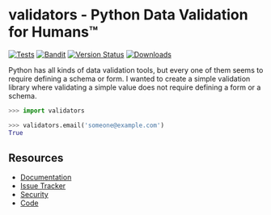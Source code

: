 # validators - Python Data Validation for Humans™

[![Tests][tests-badge]][tests-link] [![Bandit][bandit-badge]][bandit-link] [![Version Status][vs-badge]][vs-link] [![Downloads][dw-badge]][dw-link]

Python has all kinds of data validation tools, but every one of them seems to
require defining a schema or form. I wanted to create a simple validation
library where validating a simple value does not require defining a form or a
schema.

```python
>>> import validators

>>> validators.email('someone@example.com')
True
```

## Resources

- [Documentation](https://python-validators.github.io/)
- [Issue Tracker](https://github.com/python-validators/validators/issues)
- [Security](https://github.com/python-validators/validators/blob/master/SECURITY.md)
- [Code](https://github.com/python-validators/validators/)

[//]: #(Links)

[bandit-badge]: https://github.com/python-validators/validators/actions/workflows/bandit.yml/badge.svg
[bandit-link]: https://github.com/python-validators/validators/actions/workflows/bandit.yml
[tests-badge]: https://github.com/python-validators/validators/actions/workflows/main.yml/badge.svg
[tests-link]: https://github.com/python-validators/validators/actions/workflows/main.yml
[vs-badge]: https://img.shields.io/pypi/v/validators.svg
[vs-link]: https://pypi.python.org/pypi/validators/
[dw-badge]: https://img.shields.io/pypi/dm/validators.svg
[dw-link]: https://pypi.python.org/pypi/validators/
